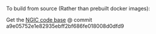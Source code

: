To build from source (Rather than prebuilt docker images):


Get the [NGIC code base](https://gerrit.opencord.org/#/q/project:ngic) @ commit a9e05752e1e82935ebff2bf686fe018008d0dfd9






